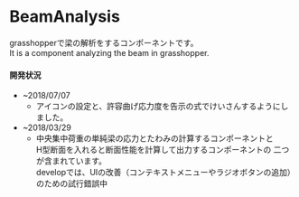 # BeamAnalysis
grasshopperで梁の解析をするコンポーネントです。  
It is a component analyzing the beam in grasshopper.

#### 開発状況 
+ ~2018/07/07   
  + アイコンの設定と、許容曲げ応力度を告示の式でけいさんするようにしました。  
+ ~2018/03/29   
  + 中央集中荷重の単純梁の応力とたわみの計算するコンポーネントと  
H型断面を入れると断面性能を計算して出力するコンポーネントの
二つが含まれています。  
developでは、UIの改善（コンテキストメニューやラジオボタンの追加）のための試行錯誤中
